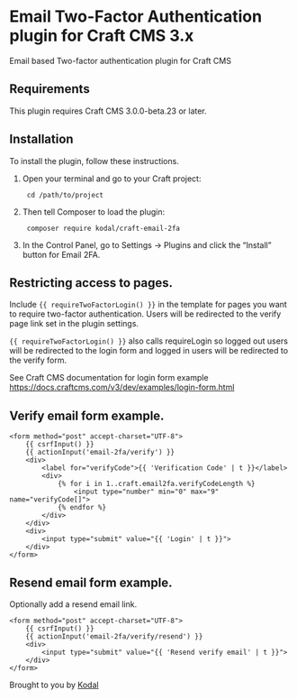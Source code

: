 # Email Two-Factor Authentication plugin for Craft CMS 3.x

Email based Two-factor authentication plugin for Craft CMS

## Requirements

This plugin requires Craft CMS 3.0.0-beta.23 or later.

## Installation

To install the plugin, follow these instructions.

1. Open your terminal and go to your Craft project:

        cd /path/to/project

2. Then tell Composer to load the plugin:

        composer require kodal/craft-email-2fa

3. In the Control Panel, go to Settings → Plugins and click the “Install” button for Email 2FA.

## Restricting access to pages.

Include `{{ requireTwoFactorLogin() }}` in the template for pages you want to require two-factor authentication. 
Users will be redirected to the verify page link set in the plugin settings. 

`{{ requireTwoFactorLogin() }}` also calls requireLogin so logged out users will be redirected to the login form and logged in users will be redirected to the verify form.

See Craft CMS documentation for login form example https://docs.craftcms.com/v3/dev/examples/login-form.html

## Verify email form example.

```
<form method="post" accept-charset="UTF-8">
    {{ csrfInput() }}
    {{ actionInput('email-2fa/verify') }}
    <div>
        <label for="verifyCode">{{ 'Verification Code' | t }}</label>
        <div>
            {% for i in 1..craft.email2fa.verifyCodeLength %}
                <input type="number" min="0" max="9" name="verifyCode[]">
            {% endfor %}
        </div>
    </div>
    <div>
        <input type="submit" value="{{ 'Login' | t }}">
    </div>
</form>
```

## Resend email form example.

Optionally add a resend email link.

```
<form method="post" accept-charset="UTF-8">
    {{ csrfInput() }}
    {{ actionInput('email-2fa/verify/resend') }}
    <div>
        <input type="submit" value="{{ 'Resend verify email' | t }}">
    </div>
</form>
```

Brought to you by [Kodal](https://www.kodal.uk/)
